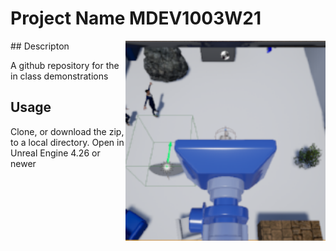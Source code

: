 # Project Name  MDEV1003W21
<img src="Saved/AutoScreenshot.png" width="320"  align="right" />
## Descripton

A github repository for the in class demonstrations

## Usage
Clone, or download the zip, to a local directory. Open in Unreal Engine 4.26 or newer

